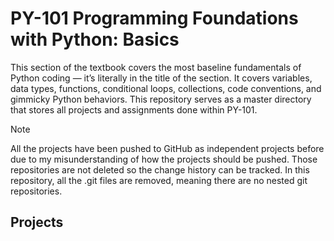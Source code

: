 # PY-101 Programming Foundations with Python: Basics

This section of the textbook covers the most baseline fundamentals of Python coding — it’s literally in the title of the section. It covers variables, data types, functions, conditional loops, collections, code conventions, and gimmicky Python behaviors. This repository serves as a master directory that stores all projects and assignments done within PY-101.

> [!NOTE]
>
> All the projects have been pushed to GitHub as independent projects before due to my misunderstanding of how the projects should be pushed. Those repositories are not deleted so the change history can be tracked. In this repository, all the .git files are removed, meaning there are no nested git repositories.

## Projects